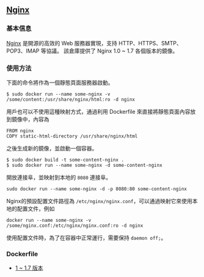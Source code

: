 ## [Nginx](https://registry.hub.docker.com/_/nginx/)

### 基本信息
[Nginx](https://en.wikipedia.org/wiki/Nginx) 是開源的高效的 Web 服務器實現，支持 HTTP、HTTPS、SMTP、POP3、IMAP 等協議。
該倉庫提供了 Nginx 1.0 ~ 1.7 各個版本的鏡像。

### 使用方法
下面的命令將作為一個靜態頁面服務器啟動。
```
$ sudo docker run --name some-nginx -v /some/content:/usr/share/nginx/html:ro -d nginx
```
用戶也可以不使用這種映射方式，通過利用 Dockerfile 來直接將靜態頁面內容放到鏡像中，內容為
```
FROM nginx
COPY static-html-directory /usr/share/nginx/html
```
之後生成新的鏡像，並啟動一個容器。
```
$ sudo docker build -t some-content-nginx .
$ sudo docker run --name some-nginx -d some-content-nginx
```
開放連接阜，並映射到本地的 `8080` 連接阜。
```
sudo docker run --name some-nginx -d -p 8080:80 some-content-nginx
```

Nginx的預設配置文件路徑為 `/etc/nginx/nginx.conf`，可以通過映射它來使用本地的配置文件，例如
```
docker run --name some-nginx -v /some/nginx.conf:/etc/nginx/nginx.conf:ro -d nginx
```
使用配置文件時，為了在容器中正常運行，需要保持 `daemon off;`。

### Dockerfile
* [1 ~ 1.7 版本](https://github.com/nginxinc/docker-nginx/blob/3713a0157083eb4776e71f5a5aef4b2a5bc03ab1/Dockerfile)
